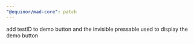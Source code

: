 ```yaml
---
"@equinor/mad-core": patch
---
```


add testID to demo button and the invisible pressable used to display the demo button
